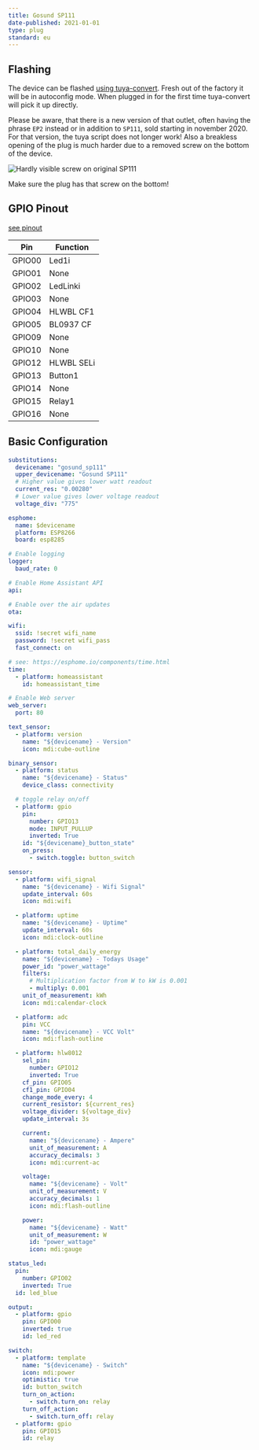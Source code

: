 ```yaml
---
title: Gosund SP111
date-published: 2021-01-01
type: plug
standard: eu
---
```


## Flashing

The device can be flashed [using tuya-convert](/guides/tuya-convert/). Fresh out of the factory it will be in autoconfig mode. When plugged in for the first time tuya-convert will pick it up directly.

Please be aware, that there is a new version of that outlet, often having the phrase `EP2` instead or in addition to `SP111`, sold starting in november 2020. For that version, the tuya script does not longer work! Also a breakless opening of the plug is much harder due to a removed screw on the bottom of the device.

![Hardly visible screw on original SP111](/gosund-sp111.JPG "Hardly visible screw on original SP111")

Make sure the plug has that screw on the bottom!

## GPIO Pinout

[see pinout](https://templates.blakadder.com/gosund_SP111_v1_1.html)

| Pin    | Function   |
| ------ | ---------- |
| GPIO00 | Led1i      |
| GPIO01 | None       |
| GPIO02 | LedLinki   |
| GPIO03 | None       |
| GPIO04 | HLWBL CF1  |
| GPIO05 | BL0937 CF  |
| GPIO09 | None       |
| GPIO10 | None       |
| GPIO12 | HLWBL SELi |
| GPIO13 | Button1    |
| GPIO14 | None       |
| GPIO15 | Relay1     |
| GPIO16 | None       |

## Basic Configuration

```yaml
substitutions:
  devicename: "gosund_sp111"
  upper_devicename: "Gosund SP111"
  # Higher value gives lower watt readout
  current_res: "0.00280"
  # Lower value gives lower voltage readout
  voltage_div: "775"

esphome:
  name: $devicename
  platform: ESP8266
  board: esp8285

# Enable logging
logger:
  baud_rate: 0

# Enable Home Assistant API
api:

# Enable over the air updates
ota:

wifi:
  ssid: !secret wifi_name
  password: !secret wifi_pass
  fast_connect: on

# see: https://esphome.io/components/time.html
time:
  - platform: homeassistant
    id: homeassistant_time

# Enable Web server
web_server:
  port: 80

text_sensor:
  - platform: version
    name: "${devicename} - Version"
    icon: mdi:cube-outline

binary_sensor:
  - platform: status
    name: "${devicename} - Status"
    device_class: connectivity

  # toggle relay on/off
  - platform: gpio
    pin:
      number: GPIO13
      mode: INPUT_PULLUP
      inverted: True
    id: "${devicename}_button_state"
    on_press:
      - switch.toggle: button_switch

sensor:
  - platform: wifi_signal
    name: "${devicename} - Wifi Signal"
    update_interval: 60s
    icon: mdi:wifi

  - platform: uptime
    name: "${devicename} - Uptime"
    update_interval: 60s
    icon: mdi:clock-outline

  - platform: total_daily_energy
    name: "${devicename} - Todays Usage"
    power_id: "power_wattage"
    filters:
      # Multiplication factor from W to kW is 0.001
      - multiply: 0.001
    unit_of_measurement: kWh
    icon: mdi:calendar-clock

  - platform: adc
    pin: VCC
    name: "${devicename} - VCC Volt"
    icon: mdi:flash-outline

  - platform: hlw8012
    sel_pin:
      number: GPIO12
      inverted: True
    cf_pin: GPIO05
    cf1_pin: GPIO04
    change_mode_every: 4
    current_resistor: ${current_res}
    voltage_divider: ${voltage_div}
    update_interval: 3s

    current:
      name: "${devicename} - Ampere"
      unit_of_measurement: A
      accuracy_decimals: 3
      icon: mdi:current-ac

    voltage:
      name: "${devicename} - Volt"
      unit_of_measurement: V
      accuracy_decimals: 1
      icon: mdi:flash-outline

    power:
      name: "${devicename} - Watt"
      unit_of_measurement: W
      id: "power_wattage"
      icon: mdi:gauge

status_led:
  pin:
    number: GPIO02
    inverted: True
  id: led_blue

output:
  - platform: gpio
    pin: GPIO00
    inverted: true
    id: led_red

switch:
  - platform: template
    name: "${devicename} - Switch"
    icon: mdi:power
    optimistic: true
    id: button_switch
    turn_on_action:
      - switch.turn_on: relay
    turn_off_action:
      - switch.turn_off: relay
  - platform: gpio
    pin: GPIO15
    id: relay
```
